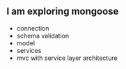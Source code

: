 ## I am exploring mongoose

- connection
- schema validation
- model
- services
- mvc with service layer architecture

